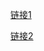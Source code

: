 [链接1](https://juejin.im/post/5da52531518825094e373372#heading-17)

[链接2](https://fed.taobao.org/blog/2016/04/26/performance-composite/)